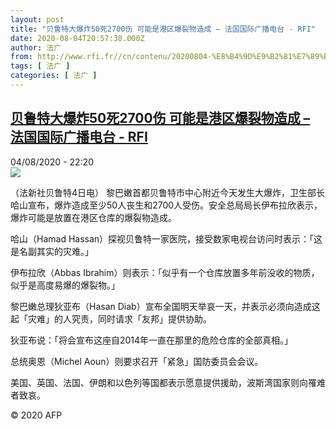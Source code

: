 ```yaml
---
layout: post
title: "贝鲁特大爆炸50死2700伤 可能是港区爆裂物造成 – 法国国际广播电台 - RFI"
date: 2020-08-04T20:57:38.000Z
author: 法广
from: http://www.rfi.fr//cn/contenu/20200804-%E8%B4%9D%E9%B2%81%E7%89%B9%E5%A4%A7%E7%88%86%E7%82%B850%E6%AD%BB2700%E4%BC%A4-%E5%8F%AF%E8%83%BD%E6%98%AF%E6%B8%AF%E5%8C%BA%E7%88%86%E8%A3%82%E7%89%A9%E9%80%A0%E6%88%90
tags: [ 法广 ]
categories: [ 法广 ]
---
```

<!--1596574658000-->
[贝鲁特大爆炸50死2700伤 可能是港区爆裂物造成 – 法国国际广播电台 - RFI](http://www.rfi.fr//cn/contenu/20200804-%E8%B4%9D%E9%B2%81%E7%89%B9%E5%A4%A7%E7%88%86%E7%82%B850%E6%AD%BB2700%E4%BC%A4-%E5%8F%AF%E8%83%BD%E6%98%AF%E6%B8%AF%E5%8C%BA%E7%88%86%E8%A3%82%E7%89%A9%E9%80%A0%E6%88%90)
------

<div>
<div>04/08/2020 - 22:20</div><img src="https://s.rfi.fr/media/display/c732bd48-d692-11ea-b999-005056bf87d6/w:310/p:16x9/int0003b.200805042002.jpg"><div class="t-content__body u-clearfix"><div class="m-interstitial"></div><p>（法新社贝鲁特4日电）    黎巴嫩首都贝鲁特市中心附近今天发生大爆炸，卫生部长哈山宣布，爆炸造成至少50人丧生和2700人受伤。安全总局局长伊布拉欣表示，爆炸可能是放置在港区仓库的爆裂物造成。</p><p>    哈山（Hamad Hassan）探视贝鲁特一家医院，接受数家电视台访问时表示：「这是名副其实的灾难。」</p><p>    伊布拉欣（Abbas Ibrahim）则表示：「似乎有一个仓库放置多年前没收的物质，似乎是高度易爆的爆裂物。」</p><p>    黎巴嫩总理狄亚布（Hasan Diab）宣布全国明天举哀一天，并表示必须向造成这起「灾难」的人究责，同时请求「友邦」提供协助。</p><p>    狄亚布说：「将会宣布这座自2014年一直在那里的危险仓库的全部真相。」</p><p>    总统奥恩（Michel Aoun）则要求召开「紧急」国防委员会会议。</p><p>    美国、英国、法国、伊朗和以色列等国都表示愿意提供援助，波斯湾国家则向罹难者致哀。</p><p class="t-copyright">© 2020 AFP</p>        </div>
</div>
